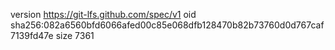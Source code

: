 version https://git-lfs.github.com/spec/v1
oid sha256:082a6560bfd6066afed00c85e068dfb128470b82b73760d0d767caf7139fd47e
size 7361
